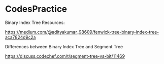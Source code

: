 # CodesPractice

Binary Index Tree Resources:

https://medium.com/@adityakumar_98609/fenwick-tree-binary-index-tree-aca7824d9c2a

Differences between Binary Index Tree and Segment Tree

https://discuss.codechef.com/t/segment-tree-vs-bit/11469
